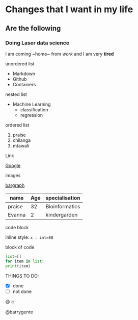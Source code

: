 # Changes that I want in my life 
## Are the following
### Doing Laser data science 

I am coming ~home~ from *work* and I am very **tired**

unordered list
- Markdown
- Github
- Containers

nested list
- Machine Learning
  - classification
  - regression
 
ordered list
1. praise
2. chilanga
3. mtawali

Link

[Google](https://stackedit.io/app#)

images

[bargraph](https://www.google.com/imgres?q=vertical%20bar%20graph&imgurl=https%3A%2F%2Fdatavizproject.com%2Fwp-content%2Fuploads%2Ftypes%2FBar-Chart-Vertical.png&imgrefurl=https%3A%2F%2Fdatavizproject.com%2Fdata-type%2Fbar-chart%2F&docid=p6s_Osxn97iiTM&tbnid=B3JJb9U3aWnzQM&vet=12ahUKEwidyqiY3J2OAxWwVKQEHW9CKSAQM3oECGgQAA..i&w=1020&h=1020&hcb=2&ved=2ahUKEwidyqiY3J2OAxWwVKQEHW9CKSAQM3oECGgQAA)

| name | Age | specialisation |
|-|-|-|
|praise|32| Bioinformatics|
|Evanna|2|kindergarden|


code block

inline style:  `x : int=80`

block of code

```python
list=[]
for item in list:
print(item)
```

THINGS TO DO:
- [X] done
- [ ] not done

😄 
🔥


@barrygenre

